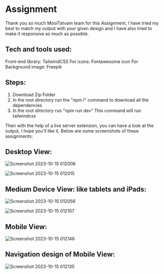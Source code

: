 # Assignment
Thank you so much MoolTatvam team for this Assignment, I have tried my best to match my output with your given design and I have also tried to make it responsive as much as possible.

## Tech and tools used:
Front-end library: TailwindCSS
For icons: Fontawesome icon
For Background image: Freepik

## Steps:
1. Download Zip Folder
2. In the root directory run the "npm i" command to download all the dependencies
3. In the root directory run "npm run dev" This command will run tailwindcss

Then with the help of a live server extension, you can have a look at the output, I hope you'll like it, Below are some screenshots of these assignments:

## Desktop View:
![Screenshot 2023-10-15 012006](https://github.com/abno-24/Assignment/assets/68058874/39dbb037-01e4-4f96-8cb4-d73c26e13c5a)

![Screenshot 2023-10-15 012015](https://github.com/abno-24/Assignment/assets/68058874/9ace721d-5095-4ff9-94ff-9d9076b0f485)


## Medium Device View: like tablets and iPads:
![Screenshot 2023-10-15 012056](https://github.com/abno-24/Assignment/assets/68058874/bb6e8c54-3dbb-4ccb-a8fc-fdaca625452e)

![Screenshot 2023-10-15 012107](https://github.com/abno-24/Assignment/assets/68058874/d65a7010-ef88-49ee-86cd-4610dc34e307)


## Mobile View:
![Screenshot 2023-10-15 012146](https://github.com/abno-24/Assignment/assets/68058874/55b2dafb-817a-4893-b533-7944723dce4a)


## Navigation design of Mobile View:
![Screenshot 2023-10-15 012135](https://github.com/abno-24/Assignment/assets/68058874/f4ddc3f1-5d7e-4706-ad75-fd65915aceb0)
